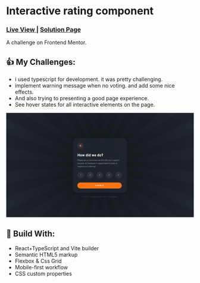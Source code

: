 <h1>Interactive rating component</h1>
<div>
  <h3>
    <a href="https://zippy-pixie-d52f7b.netlify.app/"> Live View </a>
    <span> | </span>
    <a href="https://www.frontendmentor.io/solutions/results-summary-component-with-react-js-oY58nHZGtW"> Solution Page </a>
  </h3>
</div>
<div>
  A challenge on Frontend Mentor.
</div>

## 👍 My Challenges:

- i used typescript for development. it was pretty challenging.
- implement warning message when no voting. and add some nice effects.
- And also trying to presenting a good page experience.
- See hover states for all interactive elements on the page.

![](./public/screenshot.jpg)

## 🎉 Build With:

- React+TypeScript and Vite builder
- Semantic HTML5 markup
- Flexbox & Css Grid
- Mobile-first workflow
- CSS custom properties
